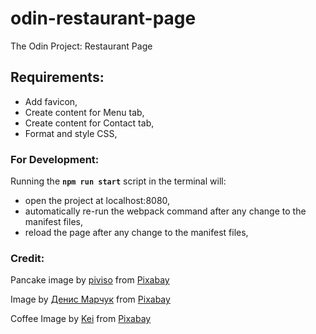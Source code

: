 # odin-restaurant-page

The Odin Project: Restaurant Page

## Requirements:

- Add favicon,
- Create content for Menu tab,
- Create content for Contact tab,
- Format and style CSS,

### For Development:

Running the **`npm run start`** script in the terminal will:

- open the project at localhost:8080,
- automatically re-run the webpack command after any change to the manifest files,
- reload the page after any change to the manifest files,

### Credit:

Pancake image by <a href="https://pixabay.com/users/piviso-4138688/?utm_source=link-attribution&utm_medium=referral&utm_campaign=image&utm_content=2291908">piviso</a> from <a href="https://pixabay.com//?utm_source=link-attribution&utm_medium=referral&utm_campaign=image&utm_content=2291908">Pixabay</a>

Image by <a href="https://pixabay.com/users/manuchi-1728328/?utm_source=link-attribution&utm_medium=referral&utm_campaign=image&utm_content=2622312">Денис Марчук</a> from <a href="https://pixabay.com//?utm_source=link-attribution&utm_medium=referral&utm_campaign=image&utm_content=2622312">Pixabay</a>

Coffee Image by <a href="https://pixabay.com/users/goldenviolinist-26170337/?utm_source=link-attribution&utm_medium=referral&utm_campaign=image&utm_content=7387789">Kei</a> from <a href="https://pixabay.com//?utm_source=link-attribution&utm_medium=referral&utm_campaign=image&utm_content=7387789">Pixabay</a>
